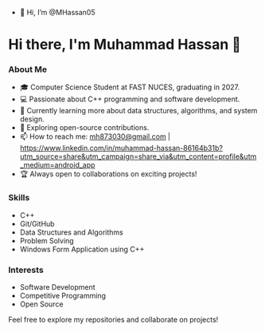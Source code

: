 - 👋 Hi, I’m @MHassan05
# Hi there, I'm Muhammad Hassan 👋

### About Me
- 🎓 Computer Science Student at FAST NUCES, graduating in 2027.
- 💻 Passionate about C++ programming and software development.
- 🚀 Currently learning more about data structures, algorithms, and system design.
- 🌱 Exploring open-source contributions.
- 📫 How to reach me: mh873030@gmail.com | https://www.linkedin.com/in/muhammad-hassan-86164b31b?utm_source=share&utm_campaign=share_via&utm_content=profile&utm_medium=android_app
- 🏆 Always open to collaborations on exciting projects!

### Skills
- C++
- Git/GitHub
- Data Structures and Algorithms
- Problem Solving
- Windows Form Application using C++
### Interests
- Software Development
- Competitive Programming
- Open Source

Feel free to explore my repositories and collaborate on projects!
